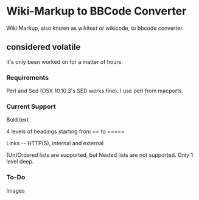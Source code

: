 # Wiki-Markup to BBCode Converter

Wiki Markup, also known as wikitext or wikicode, to bbcode converter.

## considered volatile

it's only been worked on for a matter of hours.

### Requirements

Perl and Sed (OSX 10.10.3's SED works fine). I use perl from macports.

### Current Support

Bold text 

4 levels of headings starting from == to ===== 

Links -- HTTP(S), internal and external

(Un)Ordered lists are supported, but Nested lists are not supported. Only 1 level deep.

### To-Do

Images

